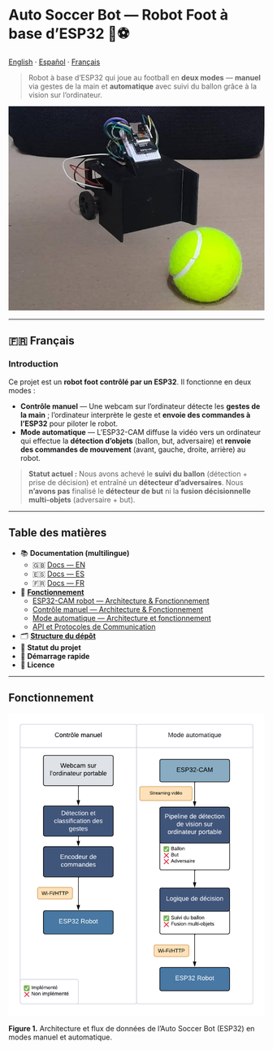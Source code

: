# Auto Soccer Bot — Robot Foot à base d’ESP32 🤖⚽️

[English](../../README.md) · [Español](../es/README.md) · [Français](#)

> Robot à base d’ESP32 qui joue au football en **deux modes** — **manuel** via gestes de la main et **automatique** avec suivi du ballon grâce à la vision sur l’ordinateur.

<p align="center">
  <img src="../src/main_photo.jpg" alt="Robot Main Photo" />
</p>

---

## 🇫🇷 Français

### Introduction
Ce projet est un **robot foot contrôlé par un ESP32**. Il fonctionne en deux modes :

- **Contrôle manuel** — Une webcam sur l’ordinateur détecte les **gestes de la main** ; l’ordinateur interprète le geste et **envoie des commandes à l’ESP32** pour piloter le robot.  
- **Mode automatique** — L’ESP32-CAM diffuse la vidéo vers un ordinateur qui effectue la **détection d’objets** (ballon, but, adversaire) et **renvoie des commandes de mouvement** (avant, gauche, droite, arrière) au robot.

> **Statut actuel :** Nous avons achevé le **suivi du ballon** (détection + prise de décision) et entraîné un **détecteur d’adversaires**. Nous **n’avons pas** finalisé le **détecteur de but** ni la **fusion décisionnelle multi-objets** (adversaire + but).

---

## Table des matières

- 📚 **Documentation (multilingue)**
  - 🇬🇧 [Docs — EN](../../README.md)
  - 🇪🇸 [Docs — ES](../es/README.md)
  - 🇫🇷 [Docs — FR](#)
- 🧭 [**Fonctionnement**](how-it-works.md)
  - [ESP32-CAM robot — Architecture & Fonctionnement](esp32cam_robot.md)
  - [Contrôle manuel — Architecture & Fonctionnement](manual_control.md)
  - [Mode automatique — Architecture et fonctionnement](auto_soccer_bot.md)
  - [API et Protocoles de Communication](api-communication-protocols.md)
- 🗂️ [**Structure du dépôt**](repository-structure.md)
- 🧪 **Statut du projet**
- 🚀 **Démarrage rapide**
- 📄 **Licence**

---

## Fonctionnement

<p align="center">
  <img src="src/figure,1.png" alt="Figure 1. Architecture du système" />
</p>

**Figure 1.** Architecture et flux de données de l’Auto Soccer Bot (ESP32) en modes manuel et automatique.
